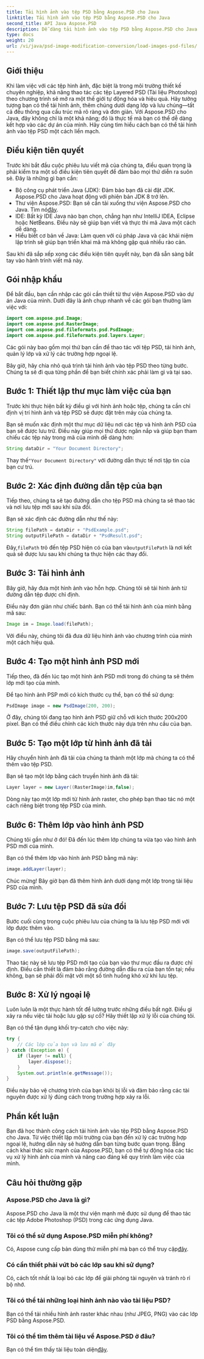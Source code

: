 ```yaml
---
title: Tải hình ảnh vào tệp PSD bằng Aspose.PSD cho Java
linktitle: Tải hình ảnh vào tệp PSD bằng Aspose.PSD cho Java
second_title: API Java Aspose.PSD
description: Dễ dàng tải hình ảnh vào tệp PSD bằng Aspose.PSD cho Java. Hãy làm theo hướng dẫn từng bước này để tự động hóa các tác vụ xử lý hình ảnh của bạn một cách hiệu quả.
type: docs
weight: 20
url: /vi/java/psd-image-modification-conversion/load-images-psd-files/
---
```

## Giới thiệu

Khi làm việc với các tệp hình ảnh, đặc biệt là trong môi trường thiết kế chuyên nghiệp, khả năng thao tác các tệp Layered PSD (Tài liệu Photoshop) theo chương trình sẽ mở ra một thế giới tự động hóa và hiệu quả. Hãy tưởng tượng bạn có thể tải hình ảnh, thêm chúng dưới dạng lớp và lưu chúng—tất cả đều thông qua cấu trúc mã rõ ràng và đơn giản. Với Aspose.PSD cho Java, đây không chỉ là một khả năng; đó là thực tế mà bạn có thể dễ dàng kết hợp vào các dự án của mình. Hãy cùng tìm hiểu cách bạn có thể tải hình ảnh vào tệp PSD một cách liền mạch.

## Điều kiện tiên quyết

Trước khi bắt đầu cuộc phiêu lưu viết mã của chúng ta, điều quan trọng là phải kiểm tra một số điều kiện tiên quyết để đảm bảo mọi thứ diễn ra suôn sẻ. Đây là những gì bạn cần:

- Bộ công cụ phát triển Java (JDK): Đảm bảo bạn đã cài đặt JDK. Aspose.PSD cho Java hoạt động với phiên bản JDK 8 trở lên.
-  Thư viện Aspose.PSD: Bạn sẽ cần tải xuống thư viện Aspose.PSD cho Java. Tìm nó[đây](https://releases.aspose.com/psd/java/).
- IDE: Bất kỳ IDE Java nào bạn chọn, chẳng hạn như IntelliJ IDEA, Eclipse hoặc NetBeans. Điều này sẽ giúp bạn viết và thực thi mã Java một cách dễ dàng.
- Hiểu biết cơ bản về Java: Làm quen với cú pháp Java và các khái niệm lập trình sẽ giúp bạn triển khai mã mà không gặp quá nhiều rào cản.

Sau khi đã sắp xếp xong các điều kiện tiên quyết này, bạn đã sẵn sàng bắt tay vào hành trình viết mã này.

## Gói nhập khẩu

Để bắt đầu, bạn cần nhập các gói cần thiết từ thư viện Aspose.PSD vào dự án Java của mình. Dưới đây là ảnh chụp nhanh về các gói bạn thường làm việc với:

```java
import com.aspose.psd.Image;
import com.aspose.psd.RasterImage;
import com.aspose.psd.fileformats.psd.PsdImage;
import com.aspose.psd.fileformats.psd.layers.Layer;
```

Các gói này bao gồm mọi thứ bạn cần để thao tác với tệp PSD, tải hình ảnh, quản lý lớp và xử lý các trường hợp ngoại lệ.

Bây giờ, hãy chia nhỏ quá trình tải hình ảnh vào tệp PSD theo từng bước. Chúng ta sẽ đi qua từng phần để bạn biết chính xác phải làm gì và tại sao.

## Bước 1: Thiết lập thư mục làm việc của bạn

Trước khi thực hiện bất kỳ điều gì với hình ảnh hoặc tệp, chúng ta cần chỉ định vị trí hình ảnh và tệp PSD sẽ được đặt trên máy của chúng ta.

Bạn sẽ muốn xác định một thư mục dữ liệu nơi các tệp và hình ảnh PSD của bạn sẽ được lưu trữ. Điều này giúp mọi thứ được ngăn nắp và giúp bạn tham chiếu các tệp này trong mã của mình dễ dàng hơn:

```java
String dataDir = "Your Document Directory";
```

 Thay thế`"Your Document Directory"` với đường dẫn thực tế nơi tập tin của bạn cư trú. 

## Bước 2: Xác định đường dẫn tệp của bạn

Tiếp theo, chúng ta sẽ tạo đường dẫn cho tệp PSD mà chúng ta sẽ thao tác và nơi lưu tệp mới sau khi sửa đổi.

Bạn sẽ xác định các đường dẫn như thế này:

```java
String filePath = dataDir + "PsdExample.psd";
String outputFilePath = dataDir + "PsdResult.psd";
```

 Đây,`filePath` trỏ đến tệp PSD hiện có của bạn và`outputFilePath` là nơi kết quả sẽ được lưu sau khi chúng ta thực hiện các thay đổi.

## Bước 3: Tải hình ảnh

Bây giờ, hãy đưa một hình ảnh vào hỗn hợp. Chúng tôi sẽ tải hình ảnh từ đường dẫn tệp được chỉ định.

Điều này đơn giản như chiếc bánh. Bạn có thể tải hình ảnh của mình bằng mã sau:

```java
Image im = Image.load(filePath);
```

Với điều này, chúng tôi đã đưa dữ liệu hình ảnh vào chương trình của mình một cách hiệu quả. 

## Bước 4: Tạo một hình ảnh PSD mới

Tiếp theo, đã đến lúc tạo một hình ảnh PSD mới trong đó chúng ta sẽ thêm lớp mới tạo của mình.

Để tạo hình ảnh PSP mới có kích thước cụ thể, bạn có thể sử dụng:

```java
PsdImage image = new PsdImage(200, 200);
```

Ở đây, chúng tôi đang tạo hình ảnh PSD giữ chỗ với kích thước 200x200 pixel. Bạn có thể điều chỉnh các kích thước này dựa trên nhu cầu của bạn.

## Bước 5: Tạo một lớp từ hình ảnh đã tải

Hãy chuyển hình ảnh đã tải của chúng ta thành một lớp mà chúng ta có thể thêm vào tệp PSD.

Bạn sẽ tạo một lớp bằng cách truyền hình ảnh đã tải:

```java
Layer layer = new Layer((RasterImage)im,false);
```

Dòng này tạo một lớp mới từ hình ảnh raster, cho phép bạn thao tác nó một cách riêng biệt trong tệp PSD của mình.

## Bước 6: Thêm lớp vào hình ảnh PSD

Chúng tôi gần như ở đó! Đã đến lúc thêm lớp chúng ta vừa tạo vào hình ảnh PSD mới của mình.

Bạn có thể thêm lớp vào hình ảnh PSD bằng mã này:

```java
image.addLayer(layer);
```

Chúc mừng! Bây giờ bạn đã thêm hình ảnh dưới dạng một lớp trong tài liệu PSD của mình.

## Bước 7: Lưu tệp PSD đã sửa đổi

Bước cuối cùng trong cuộc phiêu lưu của chúng ta là lưu tệp PSD mới với lớp được thêm vào.

Bạn có thể lưu tệp PSD bằng mã sau:

```java
image.save(outputFilePath);
```

Thao tác này sẽ lưu tệp PSD mới tạo của bạn vào thư mục đầu ra được chỉ định. Điều cần thiết là đảm bảo rằng đường dẫn đầu ra của bạn tồn tại; nếu không, bạn sẽ phải đối mặt với một số tình huống khó xử khi lưu tệp.

## Bước 8: Xử lý ngoại lệ

Luôn luôn là một thực hành tốt để lường trước những điều bất ngờ. Điều gì xảy ra nếu việc tải hoặc lưu gặp sự cố? Hãy thiết lập xử lý lỗi của chúng tôi.

Bạn có thể tận dụng khối try-catch cho việc này:

```java
try {
    // Các lớp của bạn và lưu mã ở đây
} catch (Exception e) {
    if (layer != null) {
        layer.dispose();
    }
    System.out.println(e.getMessage());
}
```

Điều này bảo vệ chương trình của bạn khỏi bị lỗi và đảm bảo rằng các tài nguyên được xử lý đúng cách trong trường hợp xảy ra lỗi.

## Phần kết luận

Bạn đã học thành công cách tải hình ảnh vào tệp PSD bằng Aspose.PSD cho Java. Từ việc thiết lập môi trường của bạn đến xử lý các trường hợp ngoại lệ, hướng dẫn này sẽ hướng dẫn bạn từng bước quan trọng. Bằng cách khai thác sức mạnh của Aspose.PSD, bạn có thể tự động hóa các tác vụ xử lý hình ảnh của mình và nâng cao đáng kể quy trình làm việc của mình.


## Câu hỏi thường gặp

### Aspose.PSD cho Java là gì?

Aspose.PSD cho Java là một thư viện mạnh mẽ được sử dụng để thao tác các tệp Adobe Photoshop (PSD) trong các ứng dụng Java.

### Tôi có thể sử dụng Aspose.PSD miễn phí không?

 Có, Aspose cung cấp bản dùng thử miễn phí mà bạn có thể truy cập[đây](https://releases.aspose.com/).

### Có cần thiết phải vứt bỏ các lớp sau khi sử dụng?

Có, cách tốt nhất là loại bỏ các lớp để giải phóng tài nguyên và tránh rò rỉ bộ nhớ.

### Tôi có thể tải những loại hình ảnh nào vào tài liệu PSD?

Bạn có thể tải nhiều hình ảnh raster khác nhau (như JPEG, PNG) vào các lớp PSD bằng Aspose.PSD.

### Tôi có thể tìm thêm tài liệu về Aspose.PSD ở đâu?

 Bạn có thể tìm thấy tài liệu toàn diện[đây](https://reference.aspose.com/psd/java/).